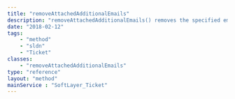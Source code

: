 ```yaml
---
title: "removeAttachedAdditionalEmails"
description: "removeAttachedAdditionalEmails() removes the specified email addresses from a ticket's notification list. If one of the provided email addresses is not attached to the ticket then ''removeAttachedAdditiaonalEmails()'' ignores it and continues to the next one. Once the email addresses are removed ''removeAttachedAdditiaonalEmails()'' returns a boolean true. "
date: "2018-02-12"
tags:
    - "method"
    - "sldn"
    - "Ticket"
classes:
    - "removeAttachedAdditionalEmails"
type: "reference"
layout: "method"
mainService : "SoftLayer_Ticket"
---
```

